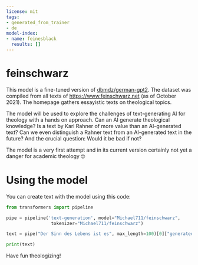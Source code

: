 ```yaml
---
license: mit
tags:
- generated_from_trainer 
- de
model-index:
- name: feinesblack
  results: []
---
```


# feinschwarz

This model is a fine-tuned version of [dbmdz/german-gpt2](https://huggingface.co/dbmdz/german-gpt2). The dataset was compiled from all texts of https://www.feinschwarz.net (as of October 2021). The homepage gathers essayistic texts on theological topics.

The model will be used to explore the challenges of text-generating AI for theology with a hands on approach. Can an AI generate theological knowledge? Is a text by Karl Rahner of more value than an AI-generated text? Can we even distinguish a Rahner text from an AI-generated text in the future? And the crucial question: Would it be bad if not?

The model is a very first attempt and in its current version certainly not yet a danger for academic theology 🤓 

# Using the model

You can create text with the model using this code:

```python
from transformers import pipeline

pipe = pipeline('text-generation', model="Michael711/feinschwarz",
                 tokenizer="Michael711/feinschwarz")

text = pipe("Der Sinn des Lebens ist es", max_length=100)[0]["generated_text"]

print(text)
```

Have fun theologizing!